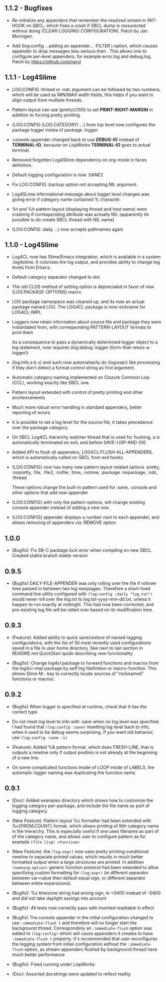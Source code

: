 ## 1.1.2 - Bugfixes 

* Re-initialize any appenders that remember the resolved stream in INIT-HOOK on
  SBCL; which fixes a crash if SBCL dump is ressurected without doing
  (CLEAR-LOGGING-CONFIGURATION). Patch by Jan Moringen.
  
* Add (log:config ...adding an appender... :FILTER <level>) option, which
  causes appender to drop messages less serious then <level>.  This allows one
  to configure per-level appenders, for example error.log and debug.log. Patch
  by https://github.com/naryl

## 1.1.1 - Log4Slime 

* LOG:CONFIG :thread or :ndc argument can be followed by two numbers,
  which will be used as MIN/MAX width fields, this helps if you want
  to align output from multiple threads.

* Pattern layout can use {pretty}{100} to set **PRINT-RIGHT-MARGIN** in
  addition to forcing pretty printing.

* (LOG:CONFIG (LOG:CATEGORY) ...) from top level now configures the package logger 
  instea of package.<sourcefile> logger. 

* :console appender changed back to use **DEBUG-IO** instead of 
  **TERMINAL-IO**, because on LispWorks **TERMINAL-IO** goes to actual
  terminal.

* Removed forgotten Log4Slime dependency on org-mode in faces definition.

* Default logging configuration is now :SANE2

* Fix LOG:CONFIG :backup option not accepting NIL argument.

* Log4SLime informational message about logger level changes was giving error
  if category name contained % character.

* %t and %h pattern layout (displaying thread and host name) were crashing
  if corresponding attribute was actually NIL (apparently its possible to 
  do create SBCL thread with NIL name)

* (LOG:CONFIG :daily ...) now accepts pathnames again

## 1.1.0 - Log4Slime 

* Log4CL now has Slime/Emacs integration, which is available in a
  system :log4slime. It colorizes the log output, and provides
  ability to change log levels from Emacs.

* Default category separator changed to dot.

* The old CLOS method of setting option is depreciated in favor of new
  (LOG:PACKAGE-OPTIONS) macro

* LOG package namespace was cleaned up, and its now an actual
  package named LOG. The LOG4CL package is now nickname for
  LOG4CL-IMPL

* Loggers now retain information about source file and package they
  were instantiated from, with corresponding PATTERN-LAYOUT formats
  to print them

  As a consequence to pass a dynamically determined logger object to a
  log statement, now requires (log:debug :logger
  (form-that-returs-a-logger))

* (log:info a b c) and such now automatiaclly do (log:expr) like processing
  if they don't detect a format control string as first argument.

* Automatic category naming implemented on Clozure Common Lisp (CCL),
  working exactly like SBCL one.

* Pattern layout extended with control of pretty printing and other enchencements

* Much more robust error handling in standard appenders, better reporting
  of errors.

* It is possible to set a log level for the source file, it takes precedence
  over the package category.

* On SBCL Log4CL hierarchy watcher thread that is used for flushing, a
  is automatically terminated on exit, and before SAVE-LISP-AND-DIE.

* Added API to flush all appenders, LOG4CL:FLUSH-ALL-APPENDERS, which
  is automatically called on SBCL from exit hooks. 

* (LOG:CONFIG) now has many new pattern layout related options
  :pretty, :nopretty, :file, :file2, :nofile, :time, :notime, :package
  :nopackage, :ndc, :thread

  These options change the built-in pattern used for :sane, :console
  and other options that add new appender

* (LOG:CONFIG) with only the pattern options, will change existing console
  appender instead of adding a new one.

* (LOG:CONFIG) appender displays a number next to each appender, and allows
  removing of appenders via :REMOVE <n> option

## 1.0.0
 * (Bugfix): Fix SB-C package lock error when compiling on new SBCL.
   Created stable branch stable version

## 0.9.5

* (Bugfix) DAILY-FILE-APPENDER was only rolling over the file if
  rollover time passed in between two log mesjsages. Therefore a
  short-lived command line utility configured with `(log:config :daily
  "log.txt")` would never roll over the log.txt to
  log.txt-yyyy-mm-dd.txt, unless it happen to run exactly at
  midnight. This had now been corrected, and pre-existing log file
  will be rolled over based on its modification time.

## 0.9.3

* (Feature): Added ability to quick save/restore of named logging
  configurations, with the list of 30 most recently used
  configurations saved in a file in user home directory. See next to
  last section in README.md QuickStart quide describing new
  functionality

* (Bugfix): Change log4cl package to forward functions and macros from the
  log4cl-impl package by setf'ing fdefinition or macro-function. This allows
  Slime M-. key to correctly locate sources of "nicknamed" functions or macros.

## 0.9.2
* (Bugfix) When logger is specified at runtime, check that it has the correct type

* Do not reset log level to info with :sane when no log level was
  specified. I had found that `(log:config :sane)` resetting log level
  back to info, when it used to be debug seems surprising. If you want
  old behavior, use `(log:config :sane :i)`

* (Feature): Added %& pattern format, which does FRESH-LINE, that is
  outputs a newline only if output position is not already at the
  beginning of a new line

* On some complicated functions inside of LOOP inside of LABELS, the
  automatic logger naming was duplicating the function name.

## 0.9.1

* (Doc): Added examples directory which shows how to customize the
  logging category per-package, and include the file name as part of
  logging category.

* (New Feature): Pattern layout %c formatter had been extended with
  %c{FROM,COUNT} format, which allows printing of Nth category name in
  the hierarchy. This is especially useful if one uses filename as
  part of of the category name, and allows user to configure pattern
  as for example `(file.lisp) <function>`

* (New Feature): the `(log:expr)` now uses pretty printing conditional
  newline to separate printed values, which results in much better
  formatted output when a large structures are printed. In addition
  `(nameing-option)` generic function protocol had been extended to
  allow specifying custom formatting for `(log:expr)` (ie different
  separator between var=value then default equal sign, or different
  separator between entire experssions).

* (Bugfix): %z timezone string had wrong sign, ie +0400 instead of -0400
  and did not take daylight savings into account

* (Bugfix): All tests now correctly pass with inverted readtable in
  effect

* (Bugfix) The console appender in the initial configuration changed
  to use `:immediate-flush t` and therefore will no longer start the
  background thread. Correspondinly an `:immediate-flush` option was
  added to `(log:config)` which will cause appenders it creates to
  have `:immediate-flush t` property. It's recommended that user
  reconfigures the logging system from initial configuration without
  the `:immediate-flush` option, as stream appenders flushed by
  background thread have much better performance

* (Bugfix): Fixed running under LispWorks.

* (Doc): Assorted docstrings were updated to reflect reality.
